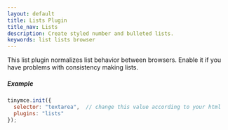 ```yaml
---
layout: default
title: Lists Plugin
title_nav: Lists
description: Create styled number and bulleted lists.
keywords: list lists browser
---
```


This list plugin normalizes list behavior between browsers. Enable it if you have problems with consistency making lists.

##### Example

```js
tinymce.init({
  selector: "textarea",  // change this value according to your html
  plugins: "lists"
});
```
